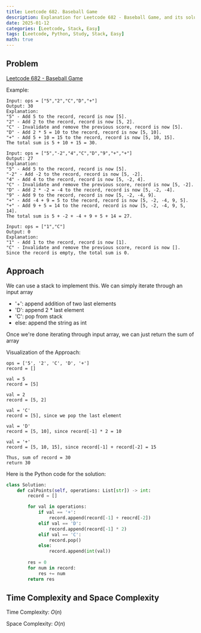 ```yaml
---
title: Leetcode 682. Baseball Game
description: Explanation for Leetcode 682 - Baseball Game, and its solution in Python.
date: 2025-01-12
categories: [Leetcode, Stack, Easy]
tags: [Leetcode, Python, Study, Stack, Easy]
math: true
---
```


## Problem
[Leetcode 682 - Baseball Game](https://leetcode.com/problems/baseball-game/description/)


Example:
```
Input: ops = ["5","2","C","D","+"]
Output: 30
Explanation:
"5" - Add 5 to the record, record is now [5].
"2" - Add 2 to the record, record is now [5, 2].
"C" - Invalidate and remove the previous score, record is now [5].
"D" - Add 2 * 5 = 10 to the record, record is now [5, 10].
"+" - Add 5 + 10 = 15 to the record, record is now [5, 10, 15].
The total sum is 5 + 10 + 15 = 30.

Input: ops = ["5","-2","4","C","D","9","+","+"]
Output: 27
Explanation:
"5" - Add 5 to the record, record is now [5].
"-2" - Add -2 to the record, record is now [5, -2].
"4" - Add 4 to the record, record is now [5, -2, 4].
"C" - Invalidate and remove the previous score, record is now [5, -2].
"D" - Add 2 * -2 = -4 to the record, record is now [5, -2, -4].
"9" - Add 9 to the record, record is now [5, -2, -4, 9].
"+" - Add -4 + 9 = 5 to the record, record is now [5, -2, -4, 9, 5].
"+" - Add 9 + 5 = 14 to the record, record is now [5, -2, -4, 9, 5, 14].
The total sum is 5 + -2 + -4 + 9 + 5 + 14 = 27.

Input: ops = ["1","C"]
Output: 0
Explanation:
"1" - Add 1 to the record, record is now [1].
"C" - Invalidate and remove the previous score, record is now [].
Since the record is empty, the total sum is 0.
```

## Approach

We can use a stack to implement this. We can simply iterate through an input array
- '+': append addition of two last elements
- 'D': append 2 * last element
- 'C': pop from stack
- else: append the string as int

Once we're done iterating through input array, we can just return the sum of array

Visualization of the Approach:
```
ops = ['5', '2', 'C', 'D', '+']
record = []

val = 5
record = [5]

val = 2
record = [5, 2]

val = 'C'
record = [5], since we pop the last element

val = 'D'
record = [5, 10], since record[-1] * 2 = 10

val = '+'
record = [5, 10, 15], since record[-1] + record[-2] = 15

Thus, sum of record = 30
return 30
```

Here is the Python code for the solution:
```python
class Solution:
    def calPoints(self, operations: List[str]) -> int:
        record = []

        for val in operations:
            if val == '+':
                record.append(record[-1] + reocrd[-2])
            elif val == 'D':
                record.append(record[-1] * 2)
            elif val == 'C':
                record.pop()
            else:
                record.append(int(val))
        
        res = 0
        for num in record:
            res += num
        return res
```
## Time Complexity and Space Complexity

Time Complexity: $O(n)$

Space Complexity: $O(n)$